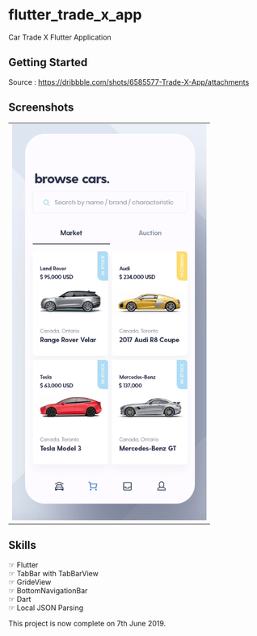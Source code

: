# flutter_trade_x_app

Car Trade X Flutter Application

## Getting Started

Source : https://dribbble.com/shots/6585577-Trade-X-App/attachments

## Screenshots
<table style={border:"none"}>
<tr>
  <td><img src="https://github.com/dilipkaklotar/flutter_trade_x_app/blob/master/screenshot/screen1.png" alt="Home Screen(default)"/></td>
</tr>
</table>

## Skills
☞ Flutter<br />
  ☞ TabBar with TabBarView <br />
  ☞ GrideView <br />
  ☞ BottomNavigationBar <br />
☞ Dart<br />
☞ Local JSON Parsing<br />

This project is now complete on 7th June 2019.
